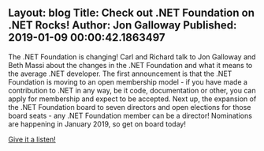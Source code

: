 Layout: blog
Title: Check out .NET Foundation on .NET Rocks!
Author: Jon Galloway
Published: 2019-01-09 00:00:42.1863497
---
<p>The .NET Foundation is changing! Carl and Richard talk to Jon Galloway and Beth Massi about the changes in the .NET Foundation and what it means to the average .NET developer. The first announcement is that the .NET Foundation is moving to an open membership model - if you have made a contribution to .NET in any way, be it code, documentation or other, you can apply for membership and expect to be accepted. Next up, the expansion of the .NET Foundation board to seven directors and open elections for those board seats - any .NET Foundation member can be a director! Nominations are happening in January 2019, so get on board today!</p>

<p><a href="https://dotnetrocks.com/?show=1611">Give it a listen!</a></p>
